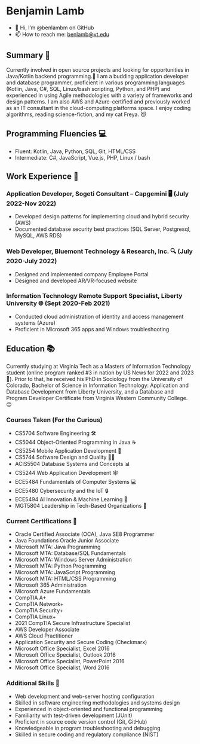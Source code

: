 # Benjamin Lamb
- 👋 Hi, I’m @benlambm on GitHub
- 📫 How to reach me: benlamb@vt.edu

## Summary 📝
Currently involved in open source projects and looking for opportunities in Java/Kotlin backend programming.👀 I am a budding application developer and database programmer, proficient in various programming languages (Kotlin, Java, C#, SQL, Linux/bash scripting, Python, and PHP) and experienced in using Agile methodologies with a variety of frameworks and design patterns. I am also AWS and Azure-certified and previously worked as an IT consultant in the cloud-computing platforms space. I enjoy coding algorithms, reading science-fiction, and my cat Freya. 😻

## Programming Fluencies 💻
- Fluent: Kotlin, Java, Python, SQL, Git, HTML/CSS
- Intermediate: C#, JavaScript, Vue.js, PHP, Linux / bash

## Work Experience 💼

### Application Developer, Sogeti Consultant – Capgemini 🖥️ (July 2022-Nov 2022)
- Developed design patterns for implementing cloud and hybrid security (AWS)
- Documented database security best practices (SQL Server, Postgresql, MySQL, AWS RDS)

### Web Developer, Bluemont Technology & Research, Inc. 🔍 (July 2020-July 2022)
- Designed and implemented company Employee Portal
- Designed and developed AR/VR-focused website

### Information Technology Remote Support Specialist, Liberty University 🌐 (Sept 2020-Feb 2021)
- Conducted cloud administration of identity and access management systems (Azure)
- Proficient in Microsoft 365 apps and Windows troubleshooting

## Education 📚
Currently studying at Virginia Tech as a Masters of Information Technology student (online program ranked #3 in nation by US News for 2022 and 2023 🙌). Prior to that, he received his PhD in Sociology from the University of Colorado, Bachelor of Science in Information Technology: Application and Database Development from Liberty University, and a Database and Program Developer Certificate from Virginia Western Community College. 😊

### Courses Taken (For the Curious)
- CS5704 Software Engineering 🛠️
- CS5044 Object-Oriented Programming in Java ☕
- CS5254 Mobile Application Development 📱
- CS5744 Software Design and Quality 👨‍💻
- ACIS5504 Database Systems and Concepts 📊
- CS5244 Web Application Development 🕸️
- ECE5484 Fundamentals of Computer Systems 💻
- ECE5480 Cybersecurity and the IoT 🔒
- ECE5494 AI Innovation & Machine Learning 🤖
- MGT5804 Leadership in Tech-Based Organizations 👔

### Current Certifications 📜
- Oracle Certified Associate (OCA), Java SE8 Programmer
- Java Foundations Oracle Junior Associate
- Microsoft MTA: Java Programming
- Microsoft MTA: Database/SQL Fundamentals
- Microsoft MTA: Windows Server Administration
- Microsoft MTA: Python Programming
- Microsoft MTA: JavaScript Programming
- Microsoft MTA: HTML/CSS Programming
- Microsoft 365 Administration
- Microsoft Azure Fundamentals
- CompTIA A+
- CompTIA Network+
- CompTIA Security+
- CompTIA Linux+
- 2021 CompTIA Secure Infrastructure Specialist
- AWS Developer Associate
- AWS Cloud Practitioner
- Application Security and Secure Coding (Checkmarx)
- Microsoft Office Specialist, Excel 2016
- Microsoft Office Specialist, Outlook 2016
- Microsoft Office Specialist, PowerPoint 2016
- Microsoft Office Specialist, Word 2016

### Additional Skills 🤖
- Web development and web-server hosting configuration
- Skilled in software engineering methodologies and systems design
- Experienced in object-oriented and functional programming
- Familiarity with test-driven development (JUnit)
- Proficient in source code version control (Git, GitHub)
- Knowledgeable in program troubleshooting and debugging
- Skilled in secure coding and regulatory compliance (NIST)
